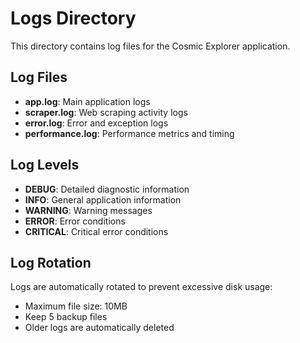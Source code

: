 # Logs Directory

This directory contains log files for the Cosmic Explorer application.

## Log Files

- **app.log**: Main application logs
- **scraper.log**: Web scraping activity logs
- **error.log**: Error and exception logs
- **performance.log**: Performance metrics and timing

## Log Levels

- **DEBUG**: Detailed diagnostic information
- **INFO**: General application information
- **WARNING**: Warning messages
- **ERROR**: Error conditions
- **CRITICAL**: Critical error conditions

## Log Rotation

Logs are automatically rotated to prevent excessive disk usage:
- Maximum file size: 10MB
- Keep 5 backup files
- Older logs are automatically deleted

